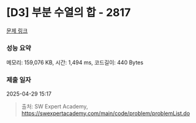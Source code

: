# [D3] 부분 수열의 합 - 2817 

[문제 링크](https://swexpertacademy.com/main/code/problem/problemDetail.do?contestProbId=AV7IzvG6EksDFAXB) 

### 성능 요약

메모리: 159,076 KB, 시간: 1,494 ms, 코드길이: 440 Bytes

### 제출 일자

2025-04-29 15:17



> 출처: SW Expert Academy, https://swexpertacademy.com/main/code/problem/problemList.do